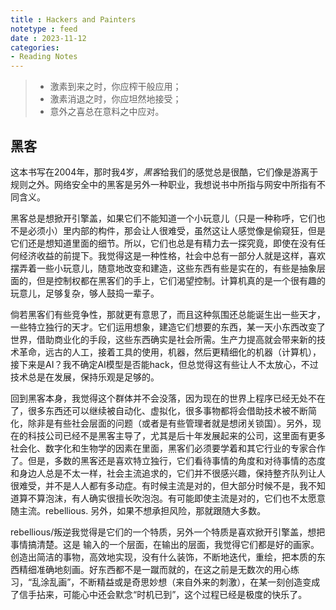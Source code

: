 ```yaml
---
title : Hackers and Painters
notetype : feed
date : 2023-11-12
categories: 
- Reading Notes
---
```


>- 激素到来之时，你应榨干般应用；
>- 激素消退之时，你应坦然地接受；
>- 意外之喜总在意料之中应对。

## 黑客

这本书写在2004年，那时我4岁，*黑客*给我们的感觉总是很酷，它们像是游离于规则之外。网络安全中的黑客是另外一种职业，我想说书中所指与网安中所指有不同含义。

黑客总是想掀开引擎盖，如果它们不能知道一个小玩意儿（只是一种称呼，它们也不是必须小）里内部的构件，那会让人很难受，虽然这让人感觉像是偷窥狂，但是它们还是想知道里面的细节。所以，它们也总是有精力去一探究竟，即使在没有任何经济收益的前提下。我觉得这是一种性格，社会中总有一部分人就是这样，喜欢摆弄着一些小玩意儿，随意地改变和建造，这些东西有些是实在的，有些是抽象层面的，但是控制权都在黑客们的手上，它们渴望控制。计算机真的是一个很有趣的玩意儿，足够复杂，够人鼓捣一辈子。

倘若黑客们有些竞争性，那就更有意思了，而且这种氛围还总能诞生出一些天才，一些特立独行的天才。它们运用想象，建造它们想要的东西，某一天小东西改变了世界，借助商业化的手段，这些东西确实是社会所需。生产力提高就会带来新的技术革命，远古的人工，接着工具的使用，机器，然后更精细化的机器（计算机），接下来是AI？我不确定AI模型是否能hack，但总觉得这有些让人不太放心，不过技术总是在发展，保持乐观是足够的。

回到黑客本身，我觉得这个群体并不会没落，因为现在的世界上程序已经无处不在了，很多东西还可以继续被自动化、虚拟化，很多事物都将会借助技术被不断简化，除非是有些社会层面的问题（或者是有些管理者就是想闭关锁国）。另外，现在的科技公司已经不是黑客主导了，尤其是后十年发展起来的公司，这里面有更多社会化、数字化和生物学的因素在里面，黑客们必须要学着和其它行业的专家合作了。但是，多数的黑客还是喜欢特立独行，它们看待事情的角度和对待事情的态度和身边人总是不太一样，社会主流追求的，它们并不很感兴趣，保持整齐队列让人很难受，并不是人人都有多动症。有时候主流是对的，但大部分时候不是，我不知道算不算泡沫，有人确实很擅长吹泡泡。有可能即使主流是对的，它们也不太愿意随主流。rebellious. 另外，如果不想承担风险，那就跟随大多数。

rebellious/叛逆我觉得是它们的一个特质，另外一个特质是喜欢掀开引擎盖，想把事情搞清楚。这是
输入的一个层面，在输出的层面，我觉得它们都是好的画家。创造出简洁的事物，高效地实现，没有什么装饰，不断地迭代，重绘，把本质的东西精细准确地刻画。好东西都不是一蹴而就的，在这之前是无数次的用心练习，“乱涂乱画”，不断精益或是奇思妙想（来自外来的刺激），在某一刻创造变成了信手拈来，可能心中还会默念“时机已到”，这个过程已经是极度的快乐了。